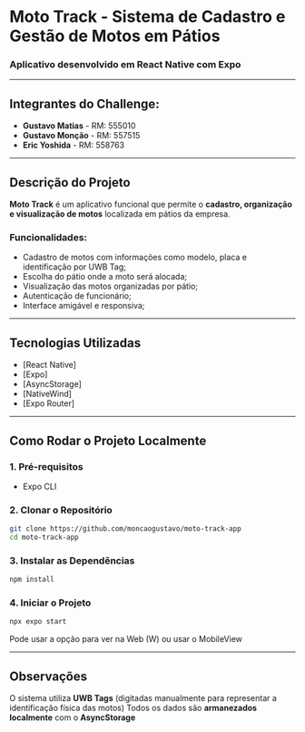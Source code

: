 # Moto Track - Sistema de Cadastro e Gestão de Motos em Pátios 

### Aplicativo desenvolvido em React Native com Expo

---

## Integrantes do Challenge: 
- **Gustavo Matias** - RM: 555010
- **Gustavo Monção** - RM: 557515
- **Eric Yoshida** - RM: 558763

---

## Descrição do Projeto

**Moto Track** é um aplicativo funcional que permite o **cadastro, organização e visualização de motos** localizada em pátios da empresa.

### Funcionalidades: 

- Cadastro de motos com informações como modelo, placa e identificação por UWB Tag;
- Escolha do pátio onde a moto será alocada;
- Visualização das motos organizadas por pátio;
- Autenticação de funcionário;
- Interface amigável e responsiva;

---

## Tecnologias Utilizadas

- [React Native]
- [Expo]
- [AsyncStorage]
- [NativeWind]
- [Expo Router]

---

## Como Rodar o Projeto Localmente

### 1. Pré-requisitos

- Expo CLI

### 2. Clonar o Repositório

```bash
git clone https://github.com/moncaogustavo/moto-track-app
cd moto-track-app
```
### 3. Instalar as Dependências

```bash
npm install
```
### 4. Iniciar o Projeto

```bash
npx expo start
```
Pode usar a opção para ver na Web (W) ou usar o MobileView

---

## Observações 

O sistema utiliza **UWB Tags** (digitadas manualmente para representar a identificação física das motos)
Todos os dados são **armanezados localmente** com o **AsyncStorage**
